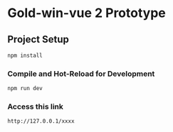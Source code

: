 # Gold-win-vue 2 Prototype

## Project Setup

```sh
npm install
```

### Compile and Hot-Reload for Development

```sh
npm run dev
```


### Access this link

```sh
http://127.0.0.1/xxxx
```
